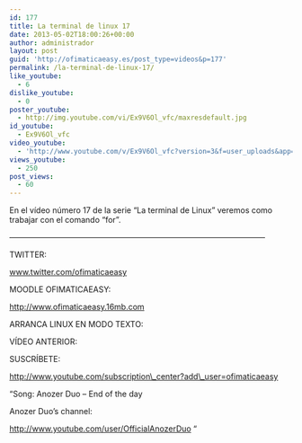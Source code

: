 ```yaml
---
id: 177
title: La terminal de linux 17
date: 2013-05-02T18:00:26+00:00
author: administrador
layout: post
guid: 'http://ofimaticaeasy.es/post_type=videos&p=177'
permalink: /la-terminal-de-linux-17/
like_youtube:
  - 6
dislike_youtube:
  - 0
poster_youtube:
  - http://img.youtube.com/vi/Ex9V6Ol_vfc/maxresdefault.jpg
id_youtube:
  - Ex9V6Ol_vfc
video_youtube:
  - 'http://www.youtube.com/v/Ex9V6Ol_vfc?version=3&f=user_uploads&app=youtube_gdata'
views_youtube:
  - 250
post_views:
  - 60
---
```

En el vídeo número 17 de la serie &#8220;La terminal de Linux&#8221; veremos como trabajar con el comando &#8220;for&#8221;.

&#8212;&#8212;&#8212;&#8212;&#8212;&#8212;&#8212;&#8212;&#8212;&#8212;&#8212;&#8212;&#8212;&#8212;&#8212;&#8212;&#8212;&#8212;&#8212;&#8212;&#8212;&#8212;&#8212;&#8212;&#8212;&#8212;&#8212;&#8212;&#8212;&#8212;&#8212;&#8212;&#8211;

TWITTER:
  
www.twitter.com/ofimaticaeasy

MOODLE OFIMATICAEASY:

http://www.ofimaticaeasy.16mb.com

ARRANCA LINUX EN MODO TEXTO:



VÍDEO ANTERIOR:



SUSCRÍBETE:

http://www.youtube.com/subscription\_center?add\_user=ofimaticaeasy

&#8220;Song: Anozer Duo &#8211; End of the day
  
Anozer Duo&#8217;s channel:
  
http://www.youtube.com/user/OfficialAnozerDuo &#8220;